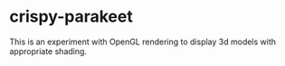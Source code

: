 # crispy-parakeet
This is an experiment with OpenGL rendering to display 3d models with appropriate shading.
